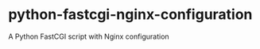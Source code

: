 python-fastcgi-nginx-configuration
==================================

A Python FastCGI script with Nginx configuration
